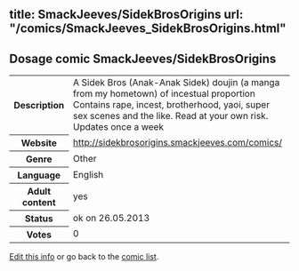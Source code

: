 title: SmackJeeves/SidekBrosOrigins
url: "/comics/SmackJeeves_SidekBrosOrigins.html"
---
Dosage comic SmackJeeves/SidekBrosOrigins
-----------------------------------------

<p id="msg"></p>
<script type="text/javascript">
if (window.location.search === '?edit_info_mail=sent_ok') {
  var elem = document.getElementById("msg");
  elem.innerHTML = 'Edited information sucessfully sent for review, which is usually done daily. Thanks!';
  elem.className = 'ok';
}
</script>
<table class="comicinfo">
<tr>
<th>Description</th><td>A Sidek Bros (Anak-Anak Sidek) doujin (a manga from my hometown) of incestual proportion Contains rape, incest, brotherhood, yaoi, super sex scenes and the like. Read at your own risk. Updates once a week</td>
</tr>
<tr>
<th>Website</th><td><a href="http://sidekbrosorigins.smackjeeves.com/comics/">http://sidekbrosorigins.smackjeeves.com/comics/</a></td>
</tr>
<tr>
<th>Genre</th><td>Other</td>
</tr>
<tr>
<th>Language</th><td>English</td>
</tr>
<tr>
<th>Adult content</th><td>yes</td>
</tr>
<tr>
<th>Status</th><td>ok on 26.05.2013</td>
</tr>
<tr>
<th>Votes</th><td>0</td>
</tr>
</table>

[Edit this info](SmackJeeves_SidekBrosOrigins_edit.html) or go back to the [comic list](../comic-index.html).
